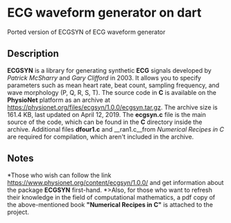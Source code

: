 # ECG waveform generator on dart

Ported version of ECGSYN of ECG waveform generator

## Description
__ECGSYN__ is a library for generating synthetic __ECG__ signals developed by _Patrick McSharry_ and _Gary Clifford_ in 2003. It allows you to specify parameters such as mean heart rate, beat count, sampling frequency, and wave morphology (P, Q, R, S, T).
The source code in __C__ is available on the __PhysioNet__ platform as an archive at https://physionet.org/files/ecgsyn/1.0.0/ecgsyn.tar.gz. The archive size is 161.4 KB, last updated on April 12, 2019.
The __ecgsyn.c__ file is the main source of the code, which can be found in the __C__ directory inside the archive. Additional files __dfour1.c__ and __ran1.c__from _Numerical Recipes in C_ are required for compilation, which aren't included in the archive.

## Notes
*Those who wish can follow the link https://www.physionet.org/content/ecgsyn/1.0.0/ and get information about the package __ECGSYN__ first-hand.
*>Also, for those who want to refresh their knowledge in the field of computational mathematics, a pdf copy of the above-mentioned book __"Numerical Recipes in C"__ is attached to the project.



